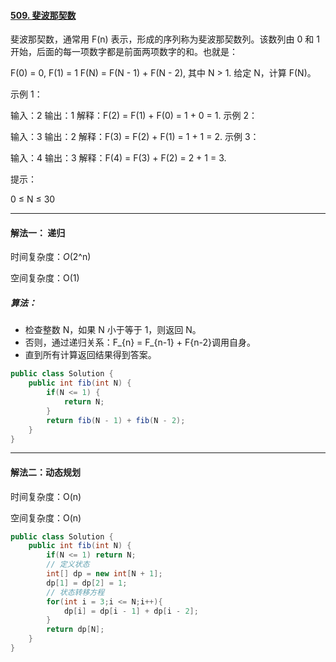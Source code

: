 #### [509. 斐波那契数](https://leetcode-cn.com/problems/fibonacci-number/)

斐波那契数，通常用 F(n) 表示，形成的序列称为斐波那契数列。该数列由 0 和 1 开始，后面的每一项数字都是前面两项数字的和。也就是：

F(0) = 0,   F(1) = 1
F(N) = F(N - 1) + F(N - 2), 其中 N > 1.
给定 N，计算 F(N)。

示例 1：

输入：2
输出：1
解释：F(2) = F(1) + F(0) = 1 + 0 = 1.
示例 2：

输入：3
输出：2
解释：F(3) = F(2) + F(1) = 1 + 1 = 2.
示例 3：

输入：4
输出：3
解释：F(4) = F(3) + F(2) = 2 + 1 = 3.


提示：

0 ≤ N ≤ 30

---

#### 解法一： 递归

时间复杂度：*O*(2^n)

空间复杂度：O(1)

##### 算法：

- 检查整数 N，如果 N 小于等于 1，则返回 N。
- 否则，通过递归关系：F_{n} = F_{n-1} + F{n-2}调用自身。
- 直到所有计算返回结果得到答案。

```Java
public class Solution {
    public int fib(int N) {
        if(N <= 1) {
            return N;
        }
        return fib(N - 1) + fib(N - 2);
    }
}
```

---

#### 解法二：动态规划

时间复杂度：O(n)

空间复杂度：O(n)

```Java
public class Solution {
	public int fib(int N) {
        if(N <= 1) return N;
        // 定义状态
        int[] dp = new int[N + 1];
        dp[1] = dp[2] = 1;
        // 状态转移方程
        for(int i = 3;i <= N;i++){
            dp[i] = dp[i - 1] + dp[i - 2];
        }
        return dp[N];
    }
}    
```



